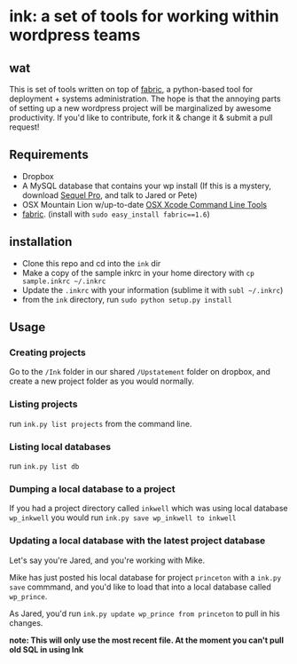 # ink: a set of tools for working within wordpress teams

## wat

This is set of tools written on top of [fabric](http://docs.fabfile.org/en/1.6/), a python-based tool for deployment + systems administration. The hope is that the annoying parts of setting up a new wordpress project will be marginalized by awesome productivity. If you'd like to contribute, fork it & change it & submit a pull request!

## Requirements

* Dropbox
* A MySQL database that contains your wp install (If this is a mystery, download [Sequel Pro](http://www.sequelpro.com/), and talk to Jared or Pete)
* OSX Mountain Lion w/up-to-date [OSX Xcode Command Line Tools](http://slashusr.wordpress.com/2012/07/27/os-x-mountain-lion-need-to-reinstall-xcode-command-line-tools/)
* [fabric](http://docs.fabfile.org/en/1.6/). (install with `sudo easy_install fabric==1.6`)

## installation

* Clone this repo and cd into the `ink` dir
* Make a copy of the sample inkrc in your home directory with `cp sample.inkrc ~/.inkrc`
* Update the `.inkrc` with your information (sublime it with `subl ~/.inkrc`)
* from the `ink` directory, run `sudo python setup.py install`

## Usage

### Creating projects

Go to the `/Ink` folder in our shared `/Upstatement` folder on dropbox, and create a new project folder as you would normally.

### Listing projects

run `ink.py list projects` from the command line.

### Listing local databases

run `ink.py list db`

### Dumping a local database to a project

If you had a project directory called `inkwell` which was using local database `wp_inkwell` you would run `ink.py save wp_inkwell to inkwell`

### Updating a local database with the latest project database

Let's say you're Jared, and you're working with Mike. 

Mike has just posted his local database for project `princeton` with a `ink.py save` commmand, and you'd like to load that into a local database called `wp_prince`.

As Jared, you'd run `ink.py update wp_prince from princeton` to pull in his changes.

**note: This will only use the most recent file. At the moment you can't pull old SQL in using Ink**
